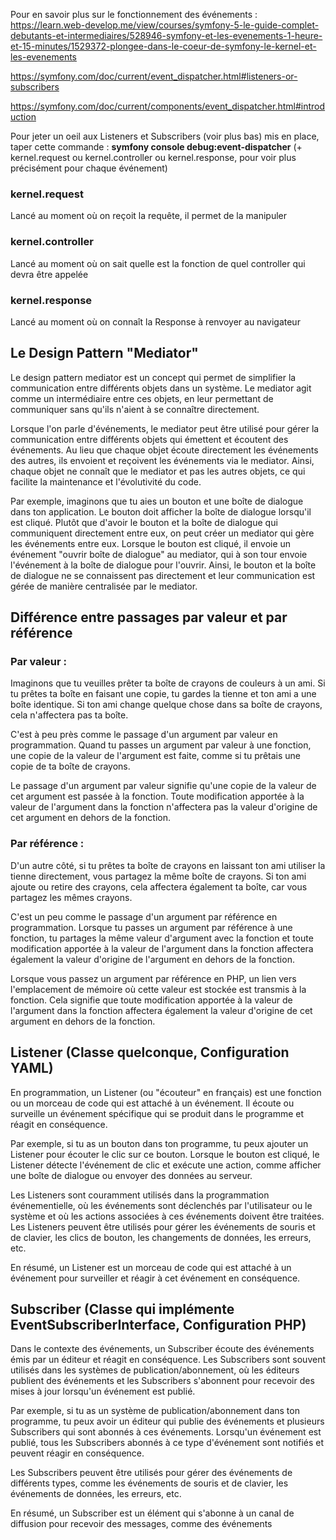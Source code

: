 Pour en savoir plus sur le fonctionnement des événements :
https://learn.web-develop.me/view/courses/symfony-5-le-guide-complet-debutants-et-intermediaires/528946-symfony-et-les-evenements-1-heure-et-15-minutes/1529372-plongee-dans-le-coeur-de-symfony-le-kernel-et-les-evenements


https://symfony.com/doc/current/event_dispatcher.html#listeners-or-subscribers

https://symfony.com/doc/current/components/event_dispatcher.html#introduction


Pour jeter un oeil aux Listeners et Subscribers (voir plus bas) mis en place, taper cette commande :
**symfony console debug:event-dispatcher** (+ kernel.request ou kernel.controller ou kernel.response, pour voir plus précisément pour chaque événement)


### kernel.request
Lancé au moment où on reçoit la requête, il permet de la manipuler 

### kernel.controller
Lancé au moment où on sait quelle est la fonction de quel controller qui devra être appelée 

### kernel.response
Lancé au moment où on connaît la Response à renvoyer au navigateur 


## Le Design Pattern "Mediator"

Le design pattern mediator est un concept qui permet de simplifier la communication entre différents objets dans un système. Le mediator agit comme un intermédiaire entre ces objets, en leur permettant de communiquer sans qu'ils n'aient à se connaître directement.

Lorsque l'on parle d'événements, le mediator peut être utilisé pour gérer la communication entre différents objets qui émettent et écoutent des événements. Au lieu que chaque objet écoute directement les événements des autres, ils envoient et reçoivent les événements via le mediator. Ainsi, chaque objet ne connaît que le mediator et pas les autres objets, ce qui facilite la maintenance et l'évolutivité du code.

Par exemple, imaginons que tu aies un bouton et une boîte de dialogue dans ton application. Le bouton doit afficher la boîte de dialogue lorsqu'il est cliqué. Plutôt que d'avoir le bouton et la boîte de dialogue qui communiquent directement entre eux, on peut créer un mediator qui gère les événements entre eux. Lorsque le bouton est cliqué, il envoie un événement "ouvrir boîte de dialogue" au mediator, qui à son tour envoie l'événement à la boîte de dialogue pour l'ouvrir. Ainsi, le bouton et la boîte de dialogue ne se connaissent pas directement et leur communication est gérée de manière centralisée par le mediator.



## Différence entre passages par valeur et par référence 

### Par valeur :
Imaginons que tu veuilles prêter ta boîte de crayons de couleurs à un ami. Si tu prêtes ta boîte en faisant une copie, tu gardes la tienne et ton ami a une boîte identique. Si ton ami change quelque chose dans sa boîte de crayons, cela n'affectera pas ta boîte.

C'est à peu près comme le passage d'un argument par valeur en programmation. Quand tu passes un argument par valeur à une fonction, une copie de la valeur de l'argument est faite, comme si tu prêtais une copie de ta boîte de crayons.

Le passage d'un argument par valeur signifie qu'une copie de la valeur de cet argument est passée à la fonction. Toute modification apportée à la valeur de l'argument dans la fonction n'affectera pas la valeur d'origine de cet argument en dehors de la fonction.


### Par référence :
D'un autre côté, si tu prêtes ta boîte de crayons en laissant ton ami utiliser la tienne directement, vous partagez la même boîte de crayons. Si ton ami ajoute ou retire des crayons, cela affectera également ta boîte, car vous partagez les mêmes crayons.

C'est un peu comme le passage d'un argument par référence en programmation. Lorsque tu passes un argument par référence à une fonction, tu partages la même valeur d'argument avec la fonction et toute modification apportée à la valeur de l'argument dans la fonction affectera également la valeur d'origine de l'argument en dehors de la fonction.

Lorsque vous passez un argument par référence en PHP, un lien vers l'emplacement de mémoire où cette valeur est stockée est transmis à la fonction. Cela signifie que toute modification apportée à la valeur de l'argument dans la fonction affectera également la valeur d'origine de cet argument en dehors de la fonction.





## Listener (**Classe quelconque, Configuration YAML**)

En programmation, un Listener (ou "écouteur" en français) est une fonction ou un morceau de code qui est attaché à un événement. Il écoute ou surveille un événement spécifique qui se produit dans le programme et réagit en conséquence.

Par exemple, si tu as un bouton dans ton programme, tu peux ajouter un Listener pour écouter le clic sur ce bouton. Lorsque le bouton est cliqué, le Listener détecte l'événement de clic et exécute une action, comme afficher une boîte de dialogue ou envoyer des données au serveur.

Les Listeners sont couramment utilisés dans la programmation événementielle, où les événements sont déclenchés par l'utilisateur ou le système et où les actions associées à ces événements doivent être traitées. Les Listeners peuvent être utilisés pour gérer les événements de souris et de clavier, les clics de bouton, les changements de données, les erreurs, etc.

En résumé, un Listener est un morceau de code qui est attaché à un événement pour surveiller et réagir à cet événement en conséquence.


## Subscriber (**Classe qui implémente EventSubscriberInterface, Configuration PHP**)

Dans le contexte des événements, un Subscriber écoute des événements émis par un éditeur et réagit en conséquence. Les Subscribers sont souvent utilisés dans les systèmes de publication/abonnement, où les éditeurs publient des événements et les Subscribers s'abonnent pour recevoir des mises à jour lorsqu'un événement est publié.

Par exemple, si tu as un système de publication/abonnement dans ton programme, tu peux avoir un éditeur qui publie des événements et plusieurs Subscribers qui sont abonnés à ces événements. Lorsqu'un événement est publié, tous les Subscribers abonnés à ce type d'événement sont notifiés et peuvent réagir en conséquence.

Les Subscribers peuvent être utilisés pour gérer des événements de différents types, comme les événements de souris et de clavier, les événements de données, les erreurs, etc.

En résumé, un Subscriber est un élément qui s'abonne à un canal de diffusion pour recevoir des messages, comme des événements